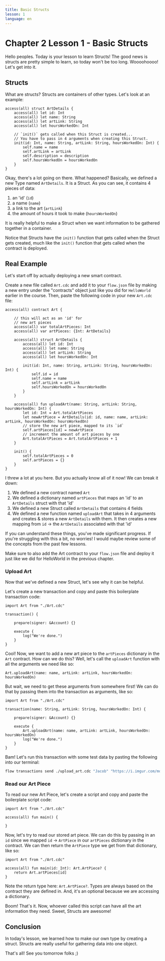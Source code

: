 ```yaml
---
title: Basic Structs
lesson: 1
language: en
---
```


# Chapter 2 Lesson 1 - Basic Structs

Hello peoples. Today is your lesson to learn Structs! The good news is structs are pretty simple to learn, so today won't be too long. Woooohoooo! Let's get into it.

## Structs

What are structs? Structs are containers of other types. Let's look at an example:

```cadence
access(all) struct ArtDetails {
    access(all) let id: Int
    access(all) let name: String
    access(all) let artLink: String
    access(all) let hoursWorkedOn: Int

    // `init()` gets called when this Struct is created...
    // You have to pass in 4 arguments when creating this Struct.
    init(id: Int, name: String, artLink: String, hoursWorkedOn: Int) {
        self.name = name
        self.artLink = artLink
        self.description = description
        self.hoursWorkedOn = hoursWorkedOn
    }
}
```

Okay, there's a lot going on there. What happened? Basically, we defined a new Type named `ArtDetails`. It is a Struct. As you can see, it contains 4 pieces of data:

1. an 'id' (`id`)
2. a name (`name`)
3. a link to the art (`artLink`)
4. the amount of hours it took to make (`hoursWorkedOn`)

It is really helpful to make a Struct when we want information to be gathered together in a container.

Notice that Structs have the `init()` function that gets called when the Struct gets created, much like the `init()` function that gets called when the contract is deployed.

## Real Example

Let's start off by actually deploying a new smart contract. 

Create a new file called `Art.cdc` and add it to your `flow.json` file by making a new entry under the "contracts" object just like you did for `HelloWorld` earlier in the course. Then, paste the following code in your new `Art.cdc` file:

```cadence
access(all) contract Art {

    // this will act as an 'id' for
    // new art pieces
    access(all) var totalArtPieces: Int
    access(all) var artPieces: {Int: ArtDetails}

    access(all) struct ArtDetails {
        access(all) let id: Int
        access(all) let name: String
        access(all) let artLink: String
        access(all) let hoursWorkedOn: Int

        init(id: Int, name: String, artLink: String, hoursWorkedOn: Int) {
            self.id = id
            self.name = name
            self.artLink = artLink
            self.hoursWorkedOn = hoursWorkedOn
        }
    }

    access(all) fun uploadArt(name: String, artLink: String, hoursWorkedOn: Int) {
        let id: Int = Art.totalArtPieces
        let newArtPiece = ArtDetails(id: id, name: name, artLink: artLink, hoursWorkedOn: hoursWorkedOn)
        // store the new art piece, mapped to its `id`
        self.artPieces[id] = newArtPiece
        // increment the amount of art pieces by one
        Art.totalArtPieces = Art.totalArtPieces + 1
    }

    init() {
        self.totalArtPieces = 0
        self.artPieces = {}
    }
}
```

I threw a lot at you here. But you actually know all of it now! We can break it down:

1. We defined a new contract named `Art`
2. We defined a dictionary named `artPieces` that maps an 'id' to an `ArtDetails` struct with that 'id'
3. We defined a new Struct called `ArtDetails` that contains 4 fields
4. We defined a new function named `uploadArt` that takes in 4 arguments and creates & stores a new `ArtDetails` with them. It then creates a new mapping from `id` -> the `ArtDetails` associated with that 'id'

If you can understand these things, you've made significant progress. If you're struggling with this a bit, no worries! I would maybe review some of the concepts from the past few lessons.

Make sure to also add the Art contract to your `flow.json` file and deploy it just like we did for HelloWorld in the previous chapter.

### Upload Art

Now that we've defined a new Struct, let's see why it can be helpful.

Let's create a new transaction and copy and paste this boilerplate transaction code:

```cadence
import Art from "./Art.cdc"

transaction() {

    prepare(signer: &Account) {}

    execute {
        log("We're done.")
    }
}
```

Cool! Now, we want to add a new art piece to the `artPieces` dictionary in the `Art` contract. How can we do this? Well, let's call the `uploadArt` function with all the arguments we need like so: 

```cadence
Art.uploadArt(name: name, artLink: artLink, hoursWorkedOn: hoursWorkedOn)
```

But wait, we need to get these arguments from somewhere first! We can do that by passing them into the transaction as arguments, like so:

```cadence
import Art from "./Art.cdc"

transaction(name: String, artLink: String, hoursWorkedOn: Int) {

    prepare(signer: &Account) {}

    execute {
        Art.uploadArt(name: name, artLink: artLink, hoursWorkedOn: hoursWorkedOn)
        log("We're done.")
    }
}
```

Bam! Let's run this transaction with some test data by pasting the following into our terminal: 

```bash
flow transactions send ./upload_art.cdc "Jacob" "https://i.imgur.com/mdDB58Z.png" 10
```

### Read our Art Piece

To read our new Art Piece, let's create a script and copy and paste the boilerplate script code:

```cadence
import Art from "./Art.cdc"

access(all) fun main() {

}
```

Now, let's try to read our stored art piece. We can do this by passing in an `id` since we mapped `id` -> `ArtPiece` in our `artPieces` dictionary in the contract. We can then return the `ArtPiece` type we get from that dictionary, like so:

```cadence
import Art from "./Art.cdc"

access(all) fun main(id: Int): Art.ArtPiece? {
    return Art.artPieces[id]
}
```

Note the return type here: `Art.ArtPiece?`. Types are always based on the contract they are defined in. And, it's an optional because we are accessing a dictionary.

Boom! That's it. Now, whoever called this script can have all the art information they need. Sweet, Structs are awesome!

## Conclusion

In today's lesson, we learned how to make our own type by creating a struct. Structs are really useful for gathering data into one object.

That's all! See you tomorrow folks ;)